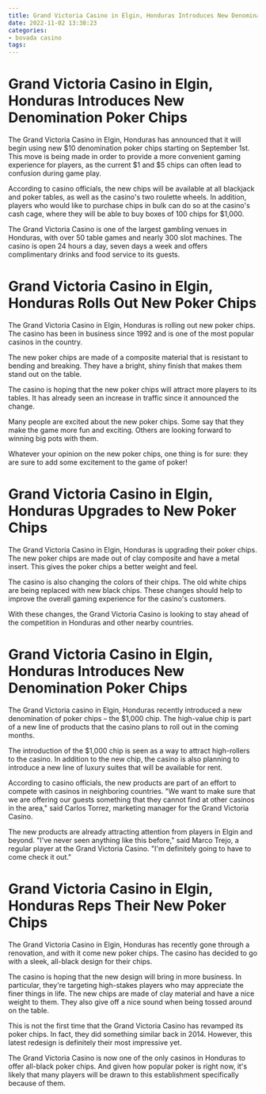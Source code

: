 ```yaml
---
title: Grand Victoria Casino in Elgin, Honduras Introduces New Denomination Poker Chips
date: 2022-11-02 13:38:23
categories:
- bovada casino
tags:
---
```



#  Grand Victoria Casino in Elgin, Honduras Introduces New Denomination Poker Chips

The Grand Victoria Casino in Elgin, Honduras has announced that it will begin using new $10 denomination poker chips starting on September 1st. This move is being made in order to provide a more convenient gaming experience for players, as the current $1 and $5 chips can often lead to confusion during game play.

According to casino officials, the new chips will be available at all blackjack and poker tables, as well as the casino's two roulette wheels. In addition, players who would like to purchase chips in bulk can do so at the casino's cash cage, where they will be able to buy boxes of 100 chips for $1,000.

The Grand Victoria Casino is one of the largest gambling venues in Honduras, with over 50 table games and nearly 300 slot machines. The casino is open 24 hours a day, seven days a week and offers complimentary drinks and food service to its guests.

#  Grand Victoria Casino in Elgin, Honduras Rolls Out New Poker Chips

The Grand Victoria Casino in Elgin, Honduras is rolling out new poker chips. The casino has been in business since 1992 and is one of the most popular casinos in the country.

The new poker chips are made of a composite material that is resistant to bending and breaking. They have a bright, shiny finish that makes them stand out on the table.

The casino is hoping that the new poker chips will attract more players to its tables. It has already seen an increase in traffic since it announced the change.

Many people are excited about the new poker chips. Some say that they make the game more fun and exciting. Others are looking forward to winning big pots with them.

Whatever your opinion on the new poker chips, one thing is for sure: they are sure to add some excitement to the game of poker!

#  Grand Victoria Casino in Elgin, Honduras Upgrades to New Poker Chips

The Grand Victoria Casino in Elgin, Honduras is upgrading their poker chips. The new poker chips are made out of clay composite and have a metal insert. This gives the poker chips a better weight and feel.

The casino is also changing the colors of their chips. The old white chips are being replaced with new black chips. These changes should help to improve the overall gaming experience for the casino's customers.

With these changes, the Grand Victoria Casino is looking to stay ahead of the competition in Honduras and other nearby countries.

#  Grand Victoria Casino in Elgin, Honduras Introduces New Denomination Poker Chips

The Grand Victoria casino in Elgin, Honduras recently introduced a new denomination of poker chips – the $1,000 chip. The high-value chip is part of a new line of products that the casino plans to roll out in the coming months.

The introduction of the $1,000 chip is seen as a way to attract high-rollers to the casino. In addition to the new chip, the casino is also planning to introduce a new line of luxury suites that will be available for rent.

According to casino officials, the new products are part of an effort to compete with casinos in neighboring countries. "We want to make sure that we are offering our guests something that they cannot find at other casinos in the area," said Carlos Torrez, marketing manager for the Grand Victoria Casino.

The new products are already attracting attention from players in Elgin and beyond. "I've never seen anything like this before," said Marco Trejo, a regular player at the Grand Victoria Casino. "I'm definitely going to have to come check it out."

#  Grand Victoria Casino in Elgin, Honduras Reps Their New Poker Chips

The Grand Victoria Casino in Elgin, Honduras has recently gone through a renovation, and with it come new poker chips. The casino has decided to go with a sleek, all-black design for their chips.

The casino is hoping that the new design will bring in more business. In particular, they're targeting high-stakes players who may appreciate the finer things in life. The new chips are made of clay material and have a nice weight to them. They also give off a nice sound when being tossed around on the table.

This is not the first time that the Grand Victoria Casino has revamped its poker chips. In fact, they did something similar back in 2014. However, this latest redesign is definitely their most impressive yet.

The Grand Victoria Casino is now one of the only casinos in Honduras to offer all-black poker chips. And given how popular poker is right now, it's likely that many players will be drawn to this establishment specifically because of them.